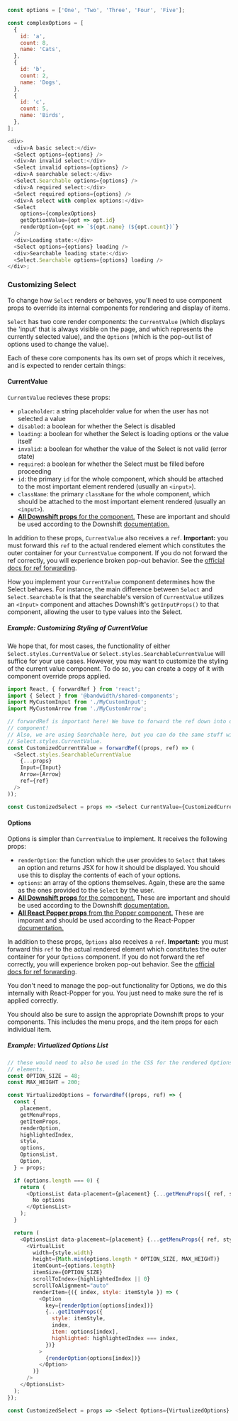 ```javascript
const options = ['One', 'Two', 'Three', 'Four', 'Five'];

const complexOptions = [
  {
    id: 'a',
    count: 8,
    name: 'Cats',
  },
  {
    id: 'b',
    count: 2,
    name: 'Dogs',
  },
  {
    id: 'c',
    count: 5,
    name: 'Birds',
  },
];

<div>
  <div>A basic select:</div>
  <Select options={options} />
  <div>An invalid select:</div>
  <Select invalid options={options} />
  <div>A searchable select:</div>
  <Select.Searchable options={options} />
  <div>A required select:</div>
  <Select required options={options} />
  <div>A select with complex options:</div>
  <Select
    options={complexOptions}
    getOptionValue={opt => opt.id}
    renderOption={opt => `${opt.name} (${opt.count})`}
  />
  <div>Loading state:</div>
  <Select options={options} loading />
  <div>Searchable loading state:</div>
  <Select.Searchable options={options} loading />
</div>;
```

### Customizing Select

To change how `Select` renders or behaves, you'll need to use component props to override its internal components for rendering and display of items.

`Select` has two core render components: the `CurrentValue` (which displays the 'input' that is always visible on the page, and which represents the currently selected value), and the `Options` (which is the pop-out list of options used to change the value).

Each of these core components has its own set of props which it receives, and is expected to render certain things:

#### CurrentValue

`CurrentValue` recieves these props:

* `placeholder`: a string placeholder value for when the user has not selected a value
* `disabled`: a boolean for whether the Select is disabled
* `loading`: a boolean for whether the Select is loading options or the value itself
* `invalid`: a boolean for whether the value of the Select is not valid (error state)
* `required`: a boolean for whether the Select must be filled before proceeding
* `id`: the primary `id` for the whole component, which should be attached to the most important element rendered (usually an `<input>`).
* `className`: the primary `className` for the whole component, which should be attached to the most important element rendered (usually an `<input>`).
* [**All Downshift props** for the component.](https://github.com/paypal/downshift#children-function) These are important and should be used according to the Downshift [documentation.](https://github.com/paypal/downshift#children-function)

In addition to these props, `CurrentValue` also receives a `ref`. **Important:** you must forward this `ref` to the actual rendered element which constitutes the outer container for your `CurrentValue` component. If you do not forward the ref correctly, you will experience broken pop-out behavior. See the [official docs for ref forwarding](https://reactjs.org/docs/forwarding-refs.html).

How you implement your `CurrentValue` component determines how the Select behaves. For instance, the main difference between `Select` and `Select.Searchable` is that the searchable's version of `CurrentValue` utilizes an `<Input>` component and attaches Downshift's `getInputProps()` to that component, allowing the user to type values into the Select.

##### Example: Customizing Styling of CurrentValue

We hope that, for most cases, the functionality of either `Select.styles.CurrentValue` or `Select.styles.SearchableCurrentValue` will suffice for your use cases. However, you may want to customize the styling of the current value component. To do so, you can create a copy of it with component override props applied.

```js static
import React, { forwardRef } from 'react';
import { Select } from '@bandwidth/shared-components';
import MyCustomInput from './MyCustomInput';
import MyCustomArrow from './MyCustomArrow';

// forwardRef is important here! We have to forward the ref down into our base CurrentValue
// component!
// Also, we are using Searchable here, but you can do the same stuff with the regular
// Select.styles.CurrentValue.
const CustomizedCurrentValue = forwardRef((props, ref) => (
  <Select.styles.SearchableCurrentValue
    {...props}
    Input={Input}
    Arrow={Arrow}
    ref={ref}
  />
));

const CustomizedSelect = props => <Select CurrentValue={CustomizedCurrentValue} {...props} />;

```

#### Options

Options is simpler than `CurrentValue` to implement. It receives the following props:

* `renderOption`: the function which the user provides to `Select` that takes an option and returns JSX for how it should be displayed. You should use this to display the contents of each of your options.
* `options`: an array of the options themselves. Again, these are the same as the ones provided to the `Select` by the user.
* [**All Downshift props** for the component.](https://github.com/paypal/downshift#children-function) These are important and should be used according to the Downshift [documentation.](https://github.com/paypal/downshift#children-function)
* [**All React Popper props** from the Popper component.](https://github.com/FezVrasta/react-popper#children) These are imporant and should be used according to the React-Popper [documentation.](https://github.com/FezVrasta/react-popper#children)

In addition to these props, `Options` also receives a `ref`. **Important:** you must forward this `ref` to the actual rendered element which constitutes the outer container for your `Options` component. If you do not forward the ref correctly, you will experience broken pop-out behavior. See the [official docs for ref forwarding](https://reactjs.org/docs/forwarding-refs.html).

You don't need to manage the pop-out functionality for Options, we do this internally with React-Popper for you. You just need to make sure the ref is applied correctly.

You should also be sure to assign the appropriate Downshift props to your components. This includes the menu props, and the item props for each individual item.

##### Example: Virtualized Options List

```js static
// these would need to also be used in the CSS for the rendered OptionsList and Option
// elements.
const OPTION_SIZE = 48;
const MAX_HEIGHT = 200;

const VirtualizedOptions = forwardRef((props, ref) => {
  const {
    placement,
    getMenuProps,
    getItemProps,
    renderOption,
    highlightedIndex,
    style,
    options,
    OptionsList,
    Option,
  } = props;

  if (options.length === 0) {
    return (
      <OptionsList data-placement={placement} {...getMenuProps({ ref, style })}>
        No options
      </OptionsList>
    );
  }

  return (
    <OptionsList data-placement={placement} {...getMenuProps({ ref, style })}>
      <VirtualList
        width={style.width}
        height={Math.min(options.length * OPTION_SIZE, MAX_HEIGHT)}
        itemCount={options.length}
        itemSize={OPTION_SIZE}
        scrollToIndex={highlightedIndex || 0}
        scrollToAlignment="auto"
        renderItem={({ index, style: itemStyle }) => (
          <Option
            key={renderOption(options[index])}
            {...getItemProps({
              style: itemStyle,
              index,
              item: options[index],
              highlighted: highlightedIndex === index,
            })}
          >
            {renderOption(options[index])}
          </Option>
        )}
      />
    </OptionsList>
  );
});

const CustomizedSelect = props => <Select Options={VirtualizedOptions} {...props} />;
```
